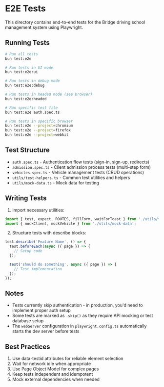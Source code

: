# E2E Tests

This directory contains end-to-end tests for the Bridge driving school management system using Playwright.

## Running Tests

```bash
# Run all tests
bun test:e2e

# Run tests in UI mode
bun test:e2e:ui

# Run tests in debug mode
bun test:e2e:debug

# Run tests in headed mode (see browser)
bun test:e2e:headed

# Run specific test file
bun test:e2e auth.spec.ts

# Run tests in specific browser
bun test:e2e --project=chromium
bun test:e2e --project=firefox
bun test:e2e --project=webkit
```

## Test Structure

- `auth.spec.ts` - Authentication flow tests (sign-in, sign-up, redirects)
- `admission.spec.ts` - Client admission process tests (multi-step form)
- `vehicles.spec.ts` - Vehicle management tests (CRUD operations)
- `utils/test-helpers.ts` - Common test utilities and helpers
- `utils/mock-data.ts` - Mock data for testing

## Writing Tests

1. Import necessary utilities:

```typescript
import { test, expect, ROUTES, fillForm, waitForToast } from './utils/test-helpers';
import { mockClient, mockVehicle } from './utils/mock-data';
```

2. Structure tests with describe blocks:

```typescript
test.describe('Feature Name', () => {
  test.beforeEach(async ({ page }) => {
    // Setup code
  });

  test('should do something', async ({ page }) => {
    // Test implementation
  });
});
```

## Notes

- Tests currently skip authentication - in production, you'd need to implement proper auth setup
- Some tests are marked as `.skip()` as they require API mocking or test database setup
- The `webServer` configuration in `playwright.config.ts` automatically starts the dev server before tests

## Best Practices

1. Use data-testid attributes for reliable element selection
2. Wait for network idle when appropriate
3. Use Page Object Model for complex pages
4. Keep tests independent and idempotent
5. Mock external dependencies when needed
